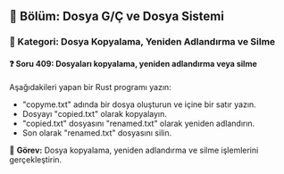 ## 📘 Bölüm: Dosya G/Ç ve Dosya Sistemi  
### 🔹 Kategori: Dosya Kopyalama, Yeniden Adlandırma ve Silme  
#### ❓ Soru 409: Dosyaları kopyalama, yeniden adlandırma veya silme

Aşağıdakileri yapan bir Rust programı yazın:

- "copyme.txt" adında bir dosya oluşturun ve içine bir satır yazın.
- Dosyayı "copied.txt" olarak kopyalayın.
- "copied.txt" dosyasını "renamed.txt" olarak yeniden adlandırın.
- Son olarak "renamed.txt" dosyasını silin.

🔧 **Görev:** Dosya kopyalama, yeniden adlandırma ve silme işlemlerini gerçekleştirin.
